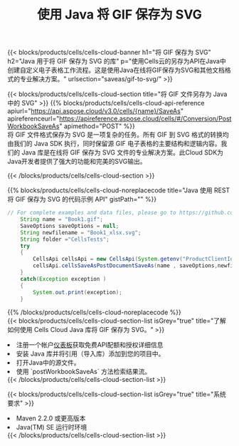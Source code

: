﻿---
title: 使用 Java 将 GIF 保存为 SVG
description: 利用Aspose.Cells Cloud SDK for Java将GIF格式文件保存为SVG格式文件。
kwords: Excel, Save GIF as SVG, REST, Java
howto: How to save GIF as SVG using Aspose.Cells Cloud Java library.
---
{{< blocks/products/cells/cells-cloud-banner h1="将 GIF 保存为 SVG" h2="Java 用于将 GIF 保存为 SVG 的库" p="使用Cells云的另存为API在Java中创建自定义电子表格工作流程。这是使用Java在线将GIF保存为SVG和其他文档格式的专业解决方案。" urlsection="saveas/gif-to-svg/" >}}

{{< blocks/products/cells/cells-cloud-section title="将 GIF 文件另存为 Java 中的 SVG" >}}
{{% blocks/products/cells/cells-cloud-api-reference apiurl="https://api.aspose.cloud/v3.0/cells/{name}/SaveAs" apireferenceurl="https://apireference.aspose.cloud/cells/#/Conversion/PostWorkbookSaveAs" apimethod="POST" %}}
<br/>
将 GIF 文件格式保存为 SVG 是一项复杂的任务。所有 GIF 到 SVG 格式的转换均由我们的 Java SDK 执行，同时保留源 GIF 电子表格的主要结构和逻辑内容。我们的 Java 库是在线将 GIF 保存为 SVG 文件的专业解决方案。此Cloud SDK为Java开发者提供了强大的功能和完美的SVG输出。

{{< /blocks/products/cells/cells-cloud-section >}}

{{% blocks/products/cells/cells-cloud-noreplacecode title="Java 使用 REST 将 GIF 保存为 SVG 的代码示例 API" gistPath="" %}}
  
```java
// For complete examples and data files, please go to https://github.com/aspose-cells-cloud/aspose-cells-cloud-java/
    String name = "Book1.gif";
    SaveOptions saveOptions = null;
    String newfilename = "Book1_xlsx.svg";
    String folder ="CellsTests";
    try 
    {
        CellsApi cellsApi = new CellsApi(System.getenv("ProductClientId"), System.getenv("ProductClientSecret"));
        cellsApi.cellsSaveAsPostDocumentSaveAs(name , saveOptions,newfilename,false,false,folder,null,null,null,true);                       
    }
    catch(Exception exception )
    {
        System.out.print(exception);
    }
```
  
{{% /blocks/products/cells/cells-cloud-noreplacecode %}}
<br/>
{{< blocks/products/cells/cells-cloud-section-list isGrey="true" title="了解如何使用 Cells Cloud Java 库将 GIF 保存为 SVG。" >}}
<li>注册一个帐户<a href="https://dashboard.aspose.cloud/">仪表板</a>获取免费API配额和授权详细信息</li>
<li>安装 Java 库并将引用（导入库）添加到您的项目中。</li>
<li>打开Java中的源文件。</li>
<li>使用 `postWorkbookSaveAs` 方法检索结果流。</li>
{{< /blocks/products/cells/cells-cloud-section-list >}}

{{< blocks/products/cells/cells-cloud-section-list isGrey="true" title="系统要求" >}}
<li>Maven 2.2.0 或更高版本</li>
<li>Java(TM) SE 运行时环境</li>
{{< /blocks/products/cells/cells-cloud-section-list >}}
